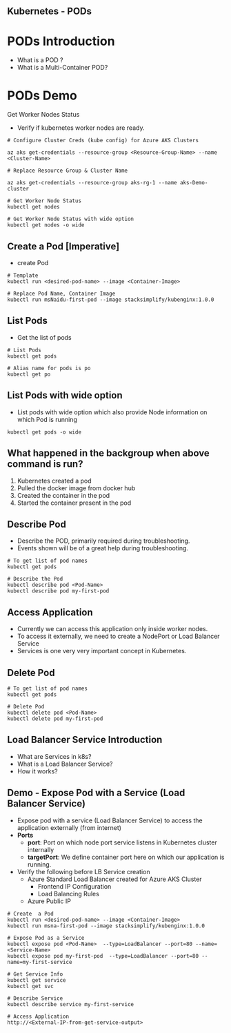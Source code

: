 ## Kubernetes - PODs
# PODs Introduction
- What is a POD ?
- What is a Multi-Container POD?
#  PODs Demo
Get Worker Nodes Status
- Verify if kubernetes worker nodes are ready.
```
# Configure Cluster Creds (kube config) for Azure AKS Clusters

az aks get-credentials --resource-group <Resource-Group-Name> --name <Cluster-Name>

# Replace Resource Group & Cluster Name

az aks get-credentials --resource-group aks-rg-1 --name aks-Demo-cluster

# Get Worker Node Status
kubectl get nodes

# Get Worker Node Status with wide option
kubectl get nodes -o wide
```

## Create a Pod [Imperative]
- create Pod

```
# Template
kubectl run <desired-pod-name> --image <Container-Image> 

# Replace Pod Name, Container Image
kubectl run msNaidu-first-pod --image stacksimplify/kubenginx:1.0.0
```

## List Pods
- Get the list of pods
```
# List Pods
kubectl get pods

# Alias name for pods is po
kubectl get po
```
## List Pods with wide option
- List pods with wide option which also provide Node information on which Pod is running
```
kubectl get pods -o wide
```

## What happened in the backgroup when above command is run?
1. Kubernetes created a pod
3. Pulled the docker image from docker hub
4. Created the container in the pod
5. Started the container present in the pod

## Describe Pod
- Describe the POD, primarily required during troubleshooting.
- Events shown will be of a great help during troubleshooting.
```
# To get list of pod names
kubectl get pods

# Describe the Pod
kubectl describe pod <Pod-Name>
kubectl describe pod my-first-pod 
```
## Access Application
- Currently we can access this application only inside worker nodes.
- To access it externally, we need to create a NodePort or Load Balancer Service
- Services is one very very important concept in Kubernetes.

## Delete Pod
```
# To get list of pod names
kubectl get pods

# Delete Pod
kubectl delete pod <Pod-Name>
kubectl delete pod my-first-pod
```

## Load Balancer Service Introduction
- What are Services in k8s?
- What is a Load Balancer Service?
- How it works?

## Demo - Expose Pod with a Service (Load Balancer Service) 
- Expose pod with a service (Load Balancer Service) to access the application externally (from internet)
- **Ports**
    - **port**: Port on which node port service listens in Kubernetes cluster internally
    - **targetPort**: We define container port here on which our application is running.
- Verify the following before LB Service creation
    - Azure Standard Load Balancer created for Azure AKS Cluster
        - Frontend IP Configuration
        - Load Balancing Rules
    - Azure Public IP

```
# Create  a Pod
kubectl run <desired-pod-name> --image <Container-Image> 
kubectl run msna-first-pod --image stacksimplify/kubenginx:1.0.0 

# Expose Pod as a Service
kubectl expose pod <Pod-Name>  --type=LoadBalancer --port=80 --name=<Service-Name>
kubectl expose pod my-first-pod  --type=LoadBalancer --port=80 --name=my-first-service

# Get Service Info
kubectl get service
kubectl get svc

# Describe Service
kubectl describe service my-first-service

# Access Application
http://<External-IP-from-get-service-output>
```